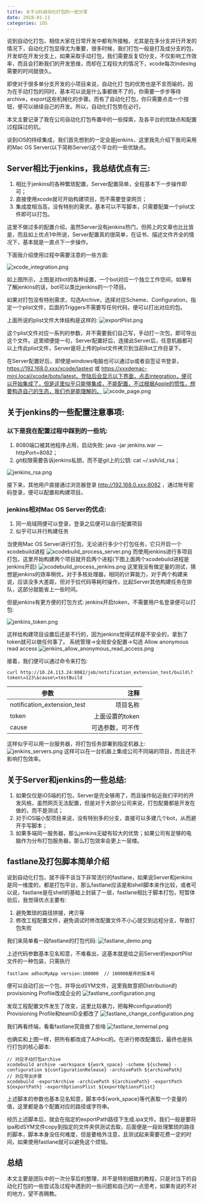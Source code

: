 ```yaml
---
title: 关于iOS自动化打包的一些分享
date: 2018-01-11
categories: iOS
---
```


说到自动化打包，相信大家在日常开发中都有所接触，尤其是在多分支并行开发的情况下，自动化打包显得尤为重要，很多时候，我们打包一般是打及成分支的包，开发却在开发分支上，如果采取手动打包，我们需要反复切分支，不仅影响工作效率，而且会打断我们的开发思维，而却在工程较大的情况下，xcode每次indexing需要的时间就很久。

即使对于很多单分支开发的小项目来说，自动化打 包的优势也是不言而喻的，因为在手动打包的同时，基本可以说是什么事都做不了的，你需要一步步等待archive，export这些机械化的步骤。而有了自动化打包，你只需要点击一个按钮，便可以继续自己的开发。所以，自动化打包势在必行。

本文主要记录了我在公司自动化打包布置中的一些探索，及各平台的优缺点和配置过程踩过的坑。

谈到iOS的持续集成，我们首先想到的一定会是jenkins，这里我先介绍下我司采用的Mac OS Server(以下简称Server)这个平台的一些优缺点。

## Server相比于jenkins，我总结优点有三: 

1. 相比于jenkins的各种繁琐配置，Server配置简单，全程基本下一步操作即可；
2. 直接使用xcode就可开始构建项目，而不需要登录网页；
3. 集成度相当高，没有特别的需求，基本可以不写脚本，只需要配置一个plist文件即可以打包。
 
这里不做过多的配置介绍，虽然Server没有jenkins热门，但网上的文章也比比皆是，而且如上优点1中所说，Server配置真的很简单，在证书、描述文件齐全的情况下，基本就是一直点下一步操作。

下面我介绍使用过程中需要注意的一些方面: 

![xcode_integration.png](https://blog-1258097834.cos.ap-shanghai.myqcloud.com/%E5%85%B3%E4%BA%8EiOS%E8%87%AA%E5%8A%A8%E5%8C%96%E6%89%93%E5%8C%85%E7%9A%84%E4%B8%80%E4%BA%9B%E5%88%86%E4%BA%AB/xcode_integration.png?q-sign-algorithm=sha1&q-ak=AKIDYZ90MMp03Ltry7Q6lrVUesSF1Zy6Cnjn&q-sign-time=1542608545;1542610345&q-key-time=1542608545;1542610345&q-header-list=&q-url-param-list=&q-signature=09c48a51bb79b09d1369b80951eb64f15ac4dc8c&x-cos-security-token=6d896c8def4d043f8859667709972b086927e3e710001)

如上图所示，上图是对bot的各种设置，一个bot对应一个独立工作空间，如果有了解jenkins的话，bot可以类比jenkins的一个项目。

如果对打包没有特别需求，勾选Archive，选择对应Scheme、Configuration，指定一个plist文件，后面的Triggers不需要写任何代码，便可以打出对应的包。

上面所说的plist文件大体结构是这样的:
![exportPlist.png](https://blog-1258097834.cos.ap-shanghai.myqcloud.com/%E5%85%B3%E4%BA%8EiOS%E8%87%AA%E5%8A%A8%E5%8C%96%E6%89%93%E5%8C%85%E7%9A%84%E4%B8%80%E4%BA%9B%E5%88%86%E4%BA%AB/exportPlist.png?q-sign-algorithm=sha1&q-ak=AKIDAP0NLloSVKhZ6msGTrp5js3kv5R2Mvpz&q-sign-time=1542608593;1542610393&q-key-time=1542608593;1542610393&q-header-list=&q-url-param-list=&q-signature=d277106991a172c9692992b93b06d1bab00b0915&x-cos-security-token=611b3081032efb4191690e512d21ea9db20b6fd910001)

这个plist文件对应一系列的参数，并不需要我们自己写，手动打一次包，即可导出这个文件。这里顺便提一句，Server配置好后，连接此Server后，任意机器都可以上传此plist文件，Server是将上传的plist文件拷贝到当前Bot工作目录下。

在Server配置好后，即使是windows电脑也可以通过ip或者自签证书登录，
https://192.168.0.xxx/xcode/lastest 或 https://xxxdemac-mini.local/xcode/bots/latest，登陆后会显示以下界面，点击integration，便可以开始集成了，但是这里似乎只能够集成，不能配置，不过根据Apple的惯性，想要构造自己的生态，我们也是能理解的。
![xcode_page.png](https://blog-1258097834.cos.ap-shanghai.myqcloud.com/%E5%85%B3%E4%BA%8EiOS%E8%87%AA%E5%8A%A8%E5%8C%96%E6%89%93%E5%8C%85%E7%9A%84%E4%B8%80%E4%BA%9B%E5%88%86%E4%BA%AB/xcode_page.png?q-sign-algorithm=sha1&q-ak=AKIDbx0dRNzR0GuohR4P0t6yFJetGXVouFzY&q-sign-time=1542608659;1542610459&q-key-time=1542608659;1542610459&q-header-list=&q-url-param-list=&q-signature=6915f54f3a54c612163e27800799ae56d218bf68&x-cos-security-token=a670f434ef030dd36703936c82cd411dd8f3696f10001)


## 关于jenkins的一些配置注意事项:
### 以下是我在配置过程中踩到的一些坑:

1. 8080端口被其他程序占用，启动失败: java -jar jenkins.war —httpPort=8082；
2. git权限需要告诉jenkins私钥，而不是git上的公钥: cat ~/.ssh/id_rsa；

![jenkins_rsa.png](https://blog-1258097834.cos.ap-shanghai.myqcloud.com/%E5%85%B3%E4%BA%8EiOS%E8%87%AA%E5%8A%A8%E5%8C%96%E6%89%93%E5%8C%85%E7%9A%84%E4%B8%80%E4%BA%9B%E5%88%86%E4%BA%AB/jenkins_rsa.png?q-sign-algorithm=sha1&q-ak=AKIDq5FlNhAQUB6z06ihMrsbZ5ZbI6Vlzgin&q-sign-time=1542608794;1542610594&q-key-time=1542608794;1542610594&q-header-list=&q-url-param-list=&q-signature=26944b15d415f7bcc718ab3bc0161c5c8fd32ce7&x-cos-security-token=ab57e16b745ec6407df4953ba92253d2bfb82bb110001)

接下来，其他用户直接通过浏览器登录 http://192.168.0.xxx:8082 ，通过账号密码登录，便可以配置和构建项目。

### jenkins相对Mac OS Server的优点:

1. 同一局域网便可以登录，登录之后便可以自行配置项目
2. 似乎可以并行构建任务

当使用Mac OS Server进行打包，无论进行多少个打包任务，它只开启一个xcodebuild进程
![xcodebuild_process_server.png](https://blog-1258097834.cos.ap-shanghai.myqcloud.com/%E5%85%B3%E4%BA%8EiOS%E8%87%AA%E5%8A%A8%E5%8C%96%E6%89%93%E5%8C%85%E7%9A%84%E4%B8%80%E4%BA%9B%E5%88%86%E4%BA%AB/xcodebuild_process_server.png?q-sign-algorithm=sha1&q-ak=AKIDVc5k6H1o82yqNUEr4KFeCCDOfRT7SHK4&q-sign-time=1542608696;1542610496&q-key-time=1542608696;1542610496&q-header-list=&q-url-param-list=&q-signature=8a8dd0b3ba4f49a237faf013bb5d919bb8ce525f&x-cos-security-token=30ab79a4cdcc7c53d1df8615b2f724d9f6b5b54710001)
而使用jenkins进行多项目打包，这里开始构建两个项目就开启两个进程(下图上面两个xcodebuild进程是jenkins开启)
![xcodebuild_process_jenkins.png](https://blog-1258097834.cos.ap-shanghai.myqcloud.com/%E5%85%B3%E4%BA%8EiOS%E8%87%AA%E5%8A%A8%E5%8C%96%E6%89%93%E5%8C%85%E7%9A%84%E4%B8%80%E4%BA%9B%E5%88%86%E4%BA%AB/xcodebuild_process_jenkins.png?q-sign-algorithm=sha1&q-ak=AKIDR8RhpGgcd7mT7uVWuMSl31DW20u1G77L&q-sign-time=1542608839;1542610639&q-key-time=1542608839;1542610639&q-header-list=&q-url-param-list=&q-signature=0f16cddf60e6998fe72f23182e2203b3577c3ccc&x-cos-security-token=993f269a869e90900edcdc748c831d1a28f0f97610001)
这里我没有做定量的测试，猜想是jenkins的效率稍优，对于多核处理器，相同的计算能力，对于两个构建来说，应该没多大差距，但对于拉代码等耗时操作，比起Server其他构建任务在排队，这部分就能省上一些时间。

但是jenkins有更方便的打包方式:
jenkins开启token，不需要用户名登录便可以打包:

![jenkins_token.png](https://blog-1258097834.cos.ap-shanghai.myqcloud.com/%E5%85%B3%E4%BA%8EiOS%E8%87%AA%E5%8A%A8%E5%8C%96%E6%89%93%E5%8C%85%E7%9A%84%E4%B8%80%E4%BA%9B%E5%88%86%E4%BA%AB/jenkins_token.png?q-sign-algorithm=sha1&q-ak=AKIDGi4IHsjjBZxYgqGDHR1VIS4d6wbD8y31&q-sign-time=1542608884;1542610684&q-key-time=1542608884;1542610684&q-header-list=&q-url-param-list=&q-signature=3c50ce9fb2782b32e7a53d403d87ec887d956477&x-cos-security-token=2c55359d44b5eacc96d24568b3b5be3dccda548310001)

这样给构建项目设置后还是不行的，因为jenkins觉得这样是不安全的，拿到了token就可以做任何事了。
系统管理->全局安全配置->勾选 Allow anonymous read access
![jenkins_allow_anonymous_read_access.png](https://blog-1258097834.cos.ap-shanghai.myqcloud.com/%E5%85%B3%E4%BA%8EiOS%E8%87%AA%E5%8A%A8%E5%8C%96%E6%89%93%E5%8C%85%E7%9A%84%E4%B8%80%E4%BA%9B%E5%88%86%E4%BA%AB/jenkins_allow_anonymous_read_access.png?q-sign-algorithm=sha1&q-ak=AKIDS9HCUpyyNJ37EBC5FGs53N1TgiTti3QW&q-sign-time=1542608909;1542610709&q-key-time=1542608909;1542610709&q-header-list=&q-url-param-list=&q-signature=761db163edcbc74386f6d25fc198b033ff7a90a6&x-cos-security-token=c30c8c9ba3522a798067e38ff3e29e307235ecf810001)

接着，我们便可以通过命令来打包:
```
curl http://10.24.113.24:8082/job/notification_extension_test/build\?token\=123\&cause\=testBuild
```

| 参数       						| 注释    |
| --------   						| -----:   |
| notification_extension_test | 项目名称     |
| token       					| 上面设置的token    |
| cause        					| 可选参数，可不传      |

这样似乎可以用一台服务器，将打包任务部署到指定机器上:
![jenkins_servers.png](https://blog-1258097834.cos.ap-shanghai.myqcloud.com/%E5%85%B3%E4%BA%8EiOS%E8%87%AA%E5%8A%A8%E5%8C%96%E6%89%93%E5%8C%85%E7%9A%84%E4%B8%80%E4%BA%9B%E5%88%86%E4%BA%AB/jenkins_servers.png?q-sign-algorithm=sha1&q-ak=AKID3BbJPUm4jXxg12jjbdvMDAQGtvg5ctHO&q-sign-time=1542608941;1542610741&q-key-time=1542608941;1542610741&q-header-list=&q-url-param-list=&q-signature=4487425b6de1f861662fef55ab42a46b3bbd23de&x-cos-security-token=bca87019e36c4fba4cf5a0830305f9ed64ffffaa10001)
这样可以在一台机器上集成公司不同端的项目，而且还不影响打包效率。

## 关于Server和jenkins的一些总结:
1. 如果仅仅是iOS端的打包，Server是完全够用了，而且操作贴近我们平时的开发风格，虽然网页无法配置，但是对于大部分公司来说，打包配置都是开发在做的，而不是测试；
2. 对于iOS端小型项目来说，没有特别多的分支，直接可以多建几个bot，从而避开手写脚本；
3. 如果多端同一服务器，那么jenkins无疑有较大的优势；如果公司有足够的电脑作为分布打包服务器，那么打包效率会更上一层楼。

## fastlane及打包脚本简单介绍
说到自动化打包，就不得不谈当下非常流行的fastlane，如果说Server和jenkins是同一维度的，都是打包平台，那么fastlane应该是和shell脚本来作比较，或者可以说，fastlane是在shell的基础上封装了一层，fastlane相比于脚本打包，短暂体验后，我觉得优点主要有:

1. 避免繁琐的路径拼接，拷贝等
2. 修改工程配置文件，避免调试时修改配置文件不小心提交到远程分支，导致打包失败

我们来简单看一段fastlane的打包代码:
![fastlane_demo.png](https://blog-1258097834.cos.ap-shanghai.myqcloud.com/%E5%85%B3%E4%BA%8EiOS%E8%87%AA%E5%8A%A8%E5%8C%96%E6%89%93%E5%8C%85%E7%9A%84%E4%B8%80%E4%BA%9B%E5%88%86%E4%BA%AB/fastlane_demo.png?q-sign-algorithm=sha1&q-ak=AKIDyNWkrRfn8MUwLupnNPddb25LC2nXYYbz&q-sign-time=1542609004;1542610804&q-key-time=1542609004;1542610804&q-header-list=&q-url-param-list=&q-signature=821d7ab7ead4d5f17abd425a60448979c2ce738b&x-cos-security-token=1f21aedfc55c154f5c9cf8e435d76ea7545621db10001)

上述代码参数基本见名知意，不难看出，这基本就是给之前Server的exportPlist文件的一种包装，只需执行

```
fastlane adhocMyApp version:100000  // 100000是传的版本号
```
便可以自动打出一个包，并导出dSYM文件，这里我故意把Distribution的provisioning Profile改成企业的
![fastlane_configuration.png](https://blog-1258097834.cos.ap-shanghai.myqcloud.com/%E5%85%B3%E4%BA%8EiOS%E8%87%AA%E5%8A%A8%E5%8C%96%E6%89%93%E5%8C%85%E7%9A%84%E4%B8%80%E4%BA%9B%E5%88%86%E4%BA%AB/fastlane_configuration.png?q-sign-algorithm=sha1&q-ak=AKIDxnIsuEk459NZ9aNE70hpC9jy3vlAIwfY&q-sign-time=1542609028;1542610828&q-key-time=1542609028;1542610828&q-header-list=&q-url-param-list=&q-signature=a0c74846399f8ce1dc38ddaf74a9186bb0c757dc&x-cos-security-token=9ab11356802a7ce309506d1ccda69ec9adcf69f710001)

发现工程配置文件发生了改变，这里比较暴力，把每种configuration的Provisioning Profile和teamID全都改了
![fastlane_change_configuration.png](https://blog-1258097834.cos.ap-shanghai.myqcloud.com/%E5%85%B3%E4%BA%8EiOS%E8%87%AA%E5%8A%A8%E5%8C%96%E6%89%93%E5%8C%85%E7%9A%84%E4%B8%80%E4%BA%9B%E5%88%86%E4%BA%AB/fastlane_change_configuration.png?q-sign-algorithm=sha1&q-ak=AKIDSMoLYTN5inQKXYQJzXuOM7ZqI4BVYGik&q-sign-time=1542609062;1542610862&q-key-time=1542609062;1542610862&q-header-list=&q-url-param-list=&q-signature=e4f08bceed695abcd9ea3f08c4e866c6dfa42ceb&x-cos-security-token=915223d4dfd2bf34d1633bf950835a52052c032210001)

我们再看终端，看看fastlane究竟做了些啥
![fastlane_temernal.png](https://blog-1258097834.cos.ap-shanghai.myqcloud.com/%E5%85%B3%E4%BA%8EiOS%E8%87%AA%E5%8A%A8%E5%8C%96%E6%89%93%E5%8C%85%E7%9A%84%E4%B8%80%E4%BA%9B%E5%88%86%E4%BA%AB/fastlane_temernal.png?q-sign-algorithm=sha1&q-ak=AKIDk60b88yWt6abT6XP46jBY9lSnbqQRJeL&q-sign-time=1542609098;1542610898&q-key-time=1542609098;1542610898&q-header-list=&q-url-param-list=&q-signature=a392e72b67a624049a8e226f5c6ee6f917a2654b&x-cos-security-token=a5d87c9bda442495b2ab6284a7b9d7043ca7622510001)

也确实和上图一样，把所有都改成了AdHoc的。在进行修改配置后，最终也是执行打包的核心脚本:

```
// 对应手动打包archive
xcodebuild archive -workspace ${work_space} -scheme ${scheme} -configuration ${configurationRelease} -archivePath ${archivePath}
// 对应导出步骤
xcodebuild -exportArchive -archivePath ${archivePath} -exportPath ${exportPath} -exportOptionsPlist ${exportOptionsPlist}

```

上述脚本的参数也基本见名知意，脚本中${work_space}等代表取一个变量的值，这里都是各个配置对应的路径或字符串。

经历上述脚本后，就会在指定的exportPath路径下生成.ipa文件。我们一般是要将ipa和dSYM文件copy到指定的文件夹供测试去取，后面便是一段处理繁琐的路径的脚本，脚本本身没任何难度，但是要格外注意，且测试起来需要花费一定的时间，如果使用fastlane就可以避免这个烦恼。

## 总结
本文主要是团队中的一次分享后的整理，并不是特别细致的教程，只是对当下的自动化打包的一些尝试及过程中遇到的一些问题和自己的一点思考，如果有说的不对的地方，望不吝赐教。
